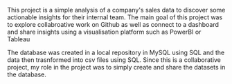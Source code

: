 This project is a simple analysis of a company's sales data to discover some actionable insights for their internal team. The main goal of this project was to explore collabroative work on Github as well as connect to a dashboard and share insights using a visualisation platform such as PowerBI or Tableau

The database was created in a local repository in MySQL using SQL and the data then trasnformed into csv files using SQL. Since this is a collaborative project, my role in the project was to simply create and share the datasets in the database.
